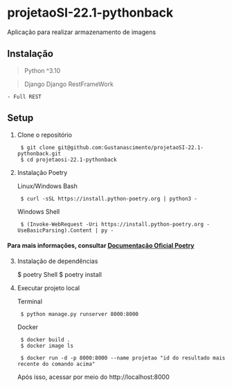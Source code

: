 # projetaoSI-22.1-pythonback

Aplicação para realizar armazenamento de imagens

## Instalação

> Python ^3.10

> Django
> Django RestFrameWork

    - Full REST

## Setup

1. Clone o repositório
    
        $ git clone git@github.com:Gustanascimento/projetaoSI-22.1-pythonback.git
        $ cd projetaosi-22.1-pythonback

2. Instalação Poetry

    Linux/Windows Bash
        
        $ curl -sSL https://install.python-poetry.org | python3 -

    Windows Shell

        $ (Invoke-WebRequest -Uri https://install.python-poetry.org -UseBasicParsing).Content | py -

#### Para mais informações, consultar [Documentação Oficial Poetry](https://python-poetry.org/docs/ "Introdução")

3. Instalação de dependências

    $ poetry Shell
    $ poetry install

4. Executar projeto local

    Terminal

        $ python manage.py runserver 8000:8000

    Docker

        $ docker build .
        $ docker image ls

        $ docker run -d -p 8000:8000 --name projetao "id do resultado mais recente do comando acima"

    Após isso, acessar por meio do http://localhost:8000

